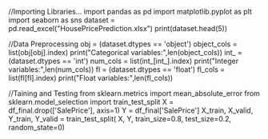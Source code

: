 //Importing Libraries...
import pandas as pd
import matplotlib.pyplot as plt
import seaborn as sns
dataset = pd.read_excel("HousePricePrediction.xlsx")
print(dataset.head(5))


//Data Preprocessing
obj = (dataset.dtypes == 'object')
object_cols = list(obj[obj].index)
print("Categorical variables:",len(object_cols))
int_ = (dataset.dtypes == 'int')
num_cols = list(int_[int_].index)
print("Integer variables:",len(num_cols))
fl = (dataset.dtypes == 'float')
fl_cols = list(fl[fl].index)
print("Float variables:",len(fl_cols))


//Taining and Testing
from sklearn.metrics import mean_absolute_error
from sklearn.model_selection import train_test_split
X = df_final.drop(['SalePrice'], axis=1)
Y = df_final['SalePrice']
X_train, X_valid, Y_train, Y_valid = train_test_split(
	X, Y, train_size=0.8, test_size=0.2, random_state=0)



